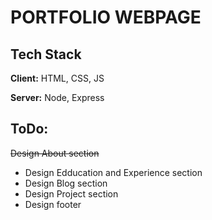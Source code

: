 # PORTFOLIO WEBPAGE

## Tech Stack

**Client:** HTML, CSS, JS

**Server:** Node, Express

## ToDo:
~~Design About section~~
- Design Edducation and Experience section
- Design Blog section
- Design Project section
- Design footer
